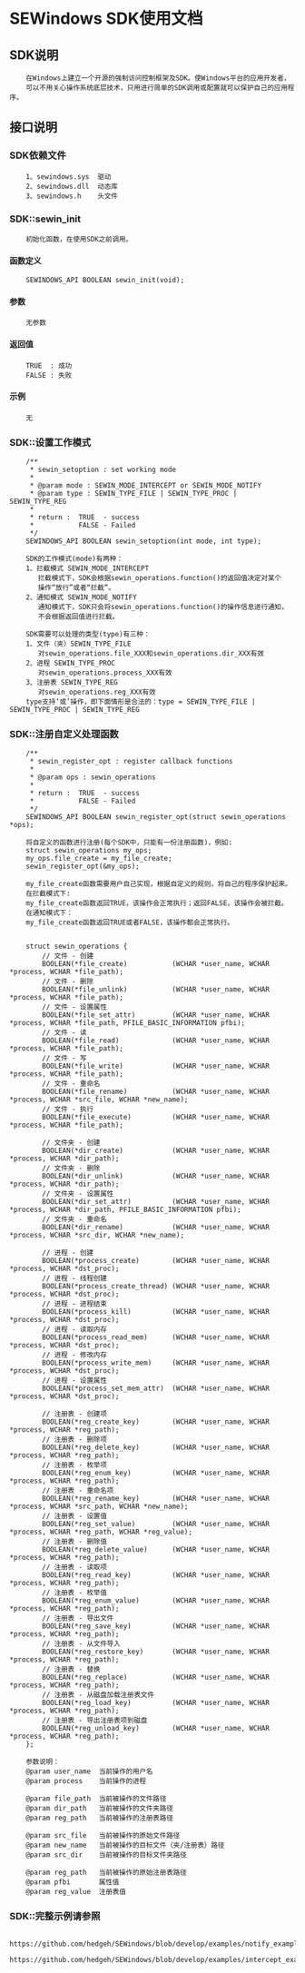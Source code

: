 # SEWindows SDK使用文档

## SDK说明
		在Windows上建立一个开源的强制访问控制框架及SDK。使Windows平台的应用开发者，
		可以不用关心操作系统底层技术，只用进行简单的SDK调用或配置就可以保护自己的应用程序。

## 接口说明

### SDK依赖文件
		1、sewindows.sys  驱动
		2、sewindows.dll  动态库
		3、sewindows.h    头文件

### SDK::sewin_init
		初始化函数，在使用SDK之前调用。
#### 函数定义
		SEWINDOWS_API BOOLEAN sewin_init(void);
#### 参数
		无参数
#### 返回值
		TRUE  : 成功
		FALSE : 失败

#### 示例
		无
		
### SDK::设置工作模式
		/**
		 * sewin_setoption : set working mode
		 *
		 * @param mode : SEWIN_MODE_INTERCEPT or SEWIN_MODE_NOTIFY
		 * @param type : SEWIN_TYPE_FILE | SEWIN_TYPE_PROC | SEWIN_TYPE_REG
		 *
		 * return :  TRUE  - success
		 *           FALSE - Failed
		 */
		SEWINDOWS_API BOOLEAN sewin_setoption(int mode, int type);

		SDK的工作模式(mode)有两种：
		1、拦截模式 SEWIN_MODE_INTERCEPT
		   拦截模式下，SDK会根据sewin_operations.function()的返回值决定对某个
		   操作“放行”或者“拦截”。
		2、通知模式 SEWIN_MODE_NOTIFY
		   通知模式下，SDK只会将sewin_operations.function()的操作信息进行通知，
		   不会根据返回值进行拦截。

		SDK需要可以处理的类型(type)有三种：
		1、文件（夹）SEWIN_TYPE_FILE
		   对sewin_operations.file_XXX和sewin_operations.dir_XXX有效
		2、进程 SEWIN_TYPE_PROC
		   对sewin_operations.process_XXX有效
		3、注册表 SEWIN_TYPE_REG
		   对sewin_operations.reg_XXX有效
		type支持‘或’操作，即下面情形是合法的：type = SEWIN_TYPE_FILE | SEWIN_TYPE_PROC | SEWIN_TYPE_REG


### SDK::注册自定义处理函数
		/**
		 * sewin_register_opt : register callback functions
		 *
		 * @param ops : sewin_operations
		 *
		 * return :  TRUE  - success
		 *           FALSE - Failed
		 */
		SEWINDOWS_API BOOLEAN sewin_register_opt(struct sewin_operations *ops);
		
		将自定义的函数进行注册(每个SDK中，只能有一份注册函数)，例如:
		struct sewin_operations my_ops;
		my_ops.file_create = my_file_create;
		sewin_register_opt(&my_ops);
		
		my_file_create函数需要用户自己实现，根据自定义的规则，将自己的程序保护起来。
		在拦截模式下:
		my_file_create函数返回TRUE，该操作会正常执行；返回FALSE，该操作会被拦截。
		在通知模式下：
		my_file_create函数返回TRUE或者FALSE，该操作都会正常执行。


		struct sewin_operations {
		    // 文件 - 创建
		    BOOLEAN(*file_create)           (WCHAR *user_name, WCHAR *process, WCHAR *file_path);
		    // 文件 - 删除
		    BOOLEAN(*file_unlink)           (WCHAR *user_name, WCHAR *process, WCHAR *file_path);
		    // 文件 - 设置属性
		    BOOLEAN(*file_set_attr)         (WCHAR *user_name, WCHAR *process, WCHAR *file_path, PFILE_BASIC_INFORMATION pfbi);
		    // 文件 - 读
		    BOOLEAN(*file_read)             (WCHAR *user_name, WCHAR *process, WCHAR *file_path);
		    // 文件 - 写
		    BOOLEAN(*file_write)            (WCHAR *user_name, WCHAR *process, WCHAR *file_path);
		    // 文件 - 重命名
		    BOOLEAN(*file_rename)           (WCHAR *user_name, WCHAR *process, WCHAR *src_file, WCHAR *new_name);
		    // 文件 - 执行
		    BOOLEAN(*file_execute)          (WCHAR *user_name, WCHAR *process, WCHAR *file_path);
		
		    // 文件夹 - 创建
		    BOOLEAN(*dir_create)            (WCHAR *user_name, WCHAR *process, WCHAR *dir_path);
		    // 文件夹 - 删除
		    BOOLEAN(*dir_unlink)            (WCHAR *user_name, WCHAR *process, WCHAR *dir_path);
		    // 文件夹 - 设置属性
		    BOOLEAN(*dir_set_attr)          (WCHAR *user_name, WCHAR *process, WCHAR *dir_path, PFILE_BASIC_INFORMATION pfbi);
		    // 文件夹 - 重命名
		    BOOLEAN(*dir_rename)            (WCHAR *user_name, WCHAR *process, WCHAR *src_dir, WCHAR *new_name);
		
		    // 进程 - 创建
		    BOOLEAN(*process_create)        (WCHAR *user_name, WCHAR *process, WCHAR *dst_proc);
		    // 进程 - 线程创建
		    BOOLEAN(*process_create_thread) (WCHAR *user_name, WCHAR *process, WCHAR *dst_proc);
		    // 进程 - 进程结束
		    BOOLEAN(*process_kill)          (WCHAR *user_name, WCHAR *process, WCHAR *dst_proc);
		    // 进程 - 读取内存
		    BOOLEAN(*process_read_mem)      (WCHAR *user_name, WCHAR *process, WCHAR *dst_proc);
		    // 进程 - 修改内存
		    BOOLEAN(*process_write_mem)     (WCHAR *user_name, WCHAR *process, WCHAR *dst_proc);
		    // 进程 - 设置属性
		    BOOLEAN(*process_set_mem_attr)  (WCHAR *user_name, WCHAR *process, WCHAR *dst_proc);
		
		    // 注册表 - 创建项
		    BOOLEAN(*reg_create_key)        (WCHAR *user_name, WCHAR *process, WCHAR *reg_path);
		    // 注册表 - 删除项
		    BOOLEAN(*reg_delete_key)        (WCHAR *user_name, WCHAR *process, WCHAR *reg_path);
		    // 注册表 - 枚举项
		    BOOLEAN(*reg_enum_key)          (WCHAR *user_name, WCHAR *process, WCHAR *reg_path);
		    // 注册表 - 重命名项
		    BOOLEAN(*reg_rename_key)        (WCHAR *user_name, WCHAR *process, WCHAR *src_path, WCHAR *new_name);
		    // 注册表 - 设置值
		    BOOLEAN(*reg_set_value)         (WCHAR *user_name, WCHAR *process, WCHAR *reg_path, WCHAR *reg_value);
		    // 注册表 - 删除值
		    BOOLEAN(*reg_delete_value)      (WCHAR *user_name, WCHAR *process, WCHAR *reg_path);
		    // 注册表 - 读取项
		    BOOLEAN(*reg_read_key)          (WCHAR *user_name, WCHAR *process, WCHAR *reg_path);
		    // 注册表 - 枚举值
		    BOOLEAN(*reg_enum_value)        (WCHAR *user_name, WCHAR *process, WCHAR *reg_path);
		    // 注册表 - 导出文件
		    BOOLEAN(*reg_save_key)          (WCHAR *user_name, WCHAR *process, WCHAR *reg_path);
		    // 注册表 - 从文件导入
		    BOOLEAN(*reg_restore_key)       (WCHAR *user_name, WCHAR *process, WCHAR *reg_path);
		    // 注册表 - 替换
		    BOOLEAN(*reg_replace)           (WCHAR *user_name, WCHAR *process, WCHAR *reg_path);
		    // 注册表 - 从磁盘加载注册表文件
		    BOOLEAN(*reg_load_key)          (WCHAR *user_name, WCHAR *process, WCHAR *reg_path);
		    // 注册表 - 导出注册表项到磁盘
		    BOOLEAN(*reg_unload_key)        (WCHAR *user_name, WCHAR *process, WCHAR *reg_path);
		};
		
		参数说明：
		@param user_name  当前操作的用户名
		@param process    当前操作的进程
		
		@param file_path  当前被操作的文件路径
		@param dir_path   当前被操作的文件夹路径
		@param reg_path   当前被操作的注册表路径
		
		@param src_file   当前被操作的原始文件路径
		@param new_name   当前被操作的目标文件（夹/注册表）路径
		@param src_dir    当前被操作的目标文件夹路径
		
		@param reg_path   当前被操作的原始注册表路径
		@param pfbi       属性值
		@param reg_value  注册表值


### SDK::完整示例请参照
		https://github.com/hedgeh/SEWindows/blob/develop/examples/notify_example/notify_example.cpp
		https://github.com/hedgeh/SEWindows/blob/develop/examples/intercept_example/intercept_example.cpp
		